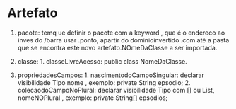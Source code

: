 
# Artefato
  1. pacote: temq ue definir o pacote com a keyword <package>, que é o endereco ao inves do /barra usar .ponto, apartir do dominioinvertido .com até a pasta que se encontra este novo artefato.NOmeDaClasse a ser importada.
  2. classe:
    1. classeLivreAcesso: public class NomeDaClasse.

  1. propriedadesCampos:
    1. nascimentodoCampoSingular: declarar visibilidade Tipo nome , exemplo: private String epsodio;
    2. colecaodoCampoNoPlural: declarar visibilidade Tipo com [] ou List, nomeNOPlural , exemplo: private String[] epsodios;